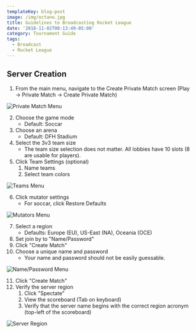 ```yaml
---
templateKey: blog-post
image: /img/octane.jpg
title: Guidelines to Broadcasting Rocket League
date: '2018-11-02T08:13:49-05:00'
category: Tournament Guide
tags:
  - Broadcast
  - Rocket League
---
```

## Server Creation

1. From the main menu, navigate to the Create Private Match screen (Play -> Private Match -> Create Private Match)

![Private Match Menu](/img/privatematch.jpg)

2. Choose the game mode
   * Default: Soccar
3. Choose an arena
   * Default: DFH Stadium
4. Select the 3v3 team size  
   * The team size selection does not matter. All lobbies have 10 slots (8 are usable for players). 
5. Click Team Settings (optional)
   1. Name teams
   2. Select team colors

![Teams Menu](/img/teams.jpg)

6. Click mutator settings
    * For soccar, click Restore Defaults

![Mutators Menu](/img/mutators.jpg)

7. Select a region
    * Defaults: Europe (EU), US-East (NA), Oceania (OCE)
8. Set join by to "Name/Password"
9. Click "Create Match"
10. Choose a unique name and password
    * Your name and password should not be easily guessable.

![Name/Password Menu](/img/namepassword.jpg)

11. Click "Create Match"
12. Verify the server region
    1. Click "Spectate"
    2. View the scoreboard (Tab on keyboard)
    3. Verify that the server name begins with the correct region acronym (top-left of the scoreboard)

![Server Region](/img/server.jpg)
